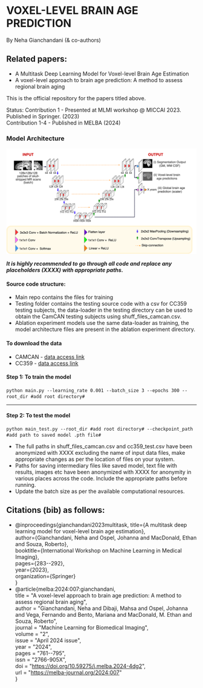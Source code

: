 # VOXEL-LEVEL BRAIN AGE PREDICTION   
By Neha Gianchandani (& co-authors)

## Related papers: 
* A Multitask Deep Learning Model for Voxel-level Brain Age Estimation  
* A voxel-level approach to brain age prediction: A method to assess regional brain aging

This is the official repository for the papers titled above.  

Status: Contribution 1 - Presented at MLMI workshop @ MICCAI 2023. Published in Springer. (2023)   
Contribution 1-4 - Published in MELBA (2024)

### Model Architecture


![Proposed Model Architecture](figs/thesis-proposed_model.png)

_**It is highly recommended to go through all code and replace any placeholders (XXXX) with appropriate paths.**_  

#### Source code structure:
* Main repo contains the files for training
* Testing folder contains the testing source code with a csv for CC359 testing subjects, the data-loader in the testing directory can be used to obtain the CamCAN testing subjects using shuff_files_camcan.csv.
* Ablation experiment models use the same data-loader as training, the model architecture files are present in the ablation experiment directory.

#### To download the data
* CAMCAN - [data access link](https://camcan-archive.mrc-cbu.cam.ac.uk/dataaccess/)
* CC359 - [data access link](https://docs.google.com/forms/d/e/1FAIpQLSe5hfUkyZQAFGP2yFKxEjv8h0KbIXyAKIHffwXCuQJ5Y7SqRw/viewform)


#### Step 1: To train the model
```
python main.py --learning_rate 0.001 --batch_size 3 --epochs 300 --root_dir #add root directory#
```
***

#### Step 2: To test the model

```
python main_test.py --root_dir #add root directory# --checkpoint_path #add path to saved model .pth file#

```

* The full paths in shuff_files_camcan.csv and cc359_test.csv have been anonymized with XXXX excluding the name of input data files, make appropriate changes as per the location of files on your system.
* Paths for saving intermediary files like saved model, text file with results, images etc have been anonymized with XXXX for anonymity in various places across the code. Include the appropriate paths before running.
* Update the batch size as per the available computational resources.


## Citations (bib) as follows:

* @inproceedings{gianchandani2023multitask,
  title={A multitask deep learning model for voxel-level brain age estimation},  
  author={Gianchandani, Neha and Ospel, Johanna and MacDonald, Ethan and Souza, Roberto},  
  booktitle={International Workshop on Machine Learning in Medical Imaging},  
  pages={283--292},  
  year={2023},  
  organization={Springer}  
  }
* @article{melba:2024:007:gianchandani,  
    title = "A voxel-level approach to brain age prediction: A method to assess regional brain aging",  
    author = "Gianchandani, Neha and Dibaji, Mahsa and Ospel, Johanna and Vega, Fernando and Bento, Mariana and MacDonald, M. Ethan and Souza, Roberto",  
    journal = "Machine Learning for Biomedical Imaging",  
    volume = "2",  
    issue = "April 2024 issue",  
    year = "2024",  
    pages = "761--795",  
    issn = "2766-905X",  
    doi = "https://doi.org/10.59275/j.melba.2024-4dg2",  
    url = "https://melba-journal.org/2024:007"  
}
